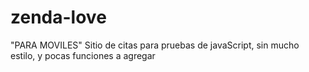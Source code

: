 # zenda-love
"PARA MOVILES"
Sitio de citas para pruebas de javaScript, sin mucho estilo, y pocas funciones a agregar
